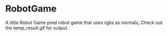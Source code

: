 # RobotGame
A little Robot Game
pixel robot game that uses rgbs as normals,
Check out the temp_result.gif for output.
